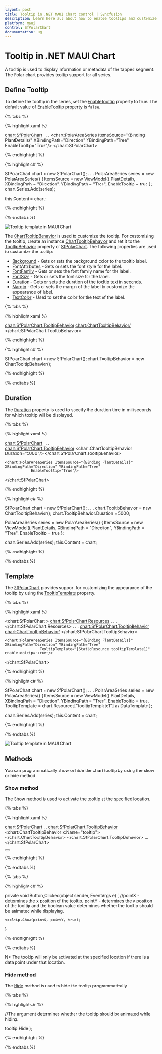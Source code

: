 ```yaml
---
layout: post
title: Tooltip in .NET MAUI Chart control | Syncfusion
description: Learn here all about how to enable tooltips and customize them in the Syncfusion .NET MAUI Chart (SfPolarChart) control.
platform: maui
control: SfPolarChart
documentation: ug
---
```


# Tooltip in .NET MAUI Chart

A tooltip is used to display information or metadata of the tapped segment. The Polar chart provides tooltip support for all series.

## Define Tooltip

To define the tooltip in the series, set the [EnableTooltip](https://help.syncfusion.com/cr/maui/Syncfusion.Maui.Charts.ChartSeries.html#Syncfusion_Maui_Charts_ChartSeries_EnableTooltip) property to true. The default value of [EnableTooltip](https://help.syncfusion.com/cr/maui/Syncfusion.Maui.Charts.ChartSeries.html#Syncfusion_Maui_Charts_ChartSeries_EnableTooltip) property is `false`.

{% tabs %}

{% highlight xaml %}

<chart:SfPolarChart>
    . . .
    <chart:PolarAreaSeries ItemsSource="{Binding PlantDetails}" XBindingPath="Direction" YBindingPath="Tree" 
                EnableTooltip="True"/>
</chart:SfPolarChart>

{% endhighlight %}

{% highlight c# %}

SfPolarChart chart = new SfPolarChart();
. . .
PolarAreaSeries series = new PolarAreaSeries()
{
    ItemsSource = new ViewModel().PlantDetails,
    XBindingPath = "Direction",
    YBindingPath = "Tree",
    EnableTooltip = true
};
chart.Series.Add(series);

this.Content = chart;

{% endhighlight %}

{% endtabs %}

![Tooltip template in MAUI Chart](Tooltip_images/MAUI_polar_chart_tooltip.png)

The [ChartTooltipBehavior](https://help.syncfusion.com/cr/maui/Syncfusion.Maui.Charts.ChartTooltipBehavior.html) is used to customize the tooltip. For customizing the tooltip, create an instance [ChartTooltipBehavior](https://help.syncfusion.com/cr/maui/Syncfusion.Maui.Charts.ChartTooltipBehavior.html) and set it to the [TooltipBehavior](https://help.syncfusion.com/cr/maui/Syncfusion.Maui.Charts.ChartBase.html#Syncfusion_Maui_Charts_ChartBase_TooltipBehavior) property of [SfPolarChart](https://help.syncfusion.com/cr/maui/Syncfusion.Maui.Charts.SfPolarChart.html?tabs=tabid-1%2Ctabid-3%2Ctabid-6%2Ctabid-8%2Ctabid-10%2Ctabid-23%2Ctabid-18%2Ctabid-12%2Ctabid-14%2Ctabid-20%2Ctabid-16). The following properties are used to customize the tooltip:

* [Background](https://help.syncfusion.com/cr/maui/Syncfusion.Maui.Charts.ChartTooltipBehavior.html#Syncfusion_Maui_Charts_ChartTooltipBehavior_Background) - Gets or sets the background color to the tooltip label.
* [FontAttributes](https://help.syncfusion.com/cr/maui/Syncfusion.Maui.Charts.ChartTooltipBehavior.html#Syncfusion_Maui_Charts_ChartTooltipBehavior_FontAttributes) - Gets or sets the font style for the label.
* [FontFamily](https://help.syncfusion.com/cr/maui/Syncfusion.Maui.Charts.ChartTooltipBehavior.html#Syncfusion_Maui_Charts_ChartTooltipBehavior_FontFamily) - Gets or sets the font family name for the label.
* [FontSize](https://help.syncfusion.com/cr/maui/Syncfusion.Maui.Charts.ChartTooltipBehavior.html#Syncfusion_Maui_Charts_ChartTooltipBehavior_FontSize) - Gets or sets the font size for the label.
* [Duration](https://help.syncfusion.com/cr/maui/Syncfusion.Maui.Charts.ChartTooltipBehavior.html#Syncfusion_Maui_Charts_ChartTooltipBehavior_Duration) - Gets or sets the duration of the tooltip text in seconds.
* [Margin](https://help.syncfusion.com/cr/maui/Syncfusion.Maui.Charts.ChartTooltipBehavior.html#Syncfusion_Maui_Charts_ChartTooltipBehavior_Margin) - Gets or sets the margin of the label to customize the appearance of label.
* [TextColor](https://help.syncfusion.com/cr/maui/Syncfusion.Maui.Charts.ChartTooltipBehavior.html#Syncfusion_Maui_Charts_ChartTooltipBehavior_TextColor) - Used to set the color for the text of the label.


{% tabs %}

{% highlight xaml %}

<chart:SfPolarChart.TooltipBehavior>
    <chart:ChartTooltipBehavior/>
</chart:SfPolarChart.TooltipBehavior>

{% endhighlight %}

{% highlight c# %}

SfPolarChart chart = new SfPolarChart();
chart.TooltipBehavior = new ChartTooltipBehavior();

{% endhighlight %}

{% endtabs %}

## Duration

The [Duration](https://help.syncfusion.com/cr/maui/Syncfusion.Maui.Charts.ChartTooltipBehavior.html#Syncfusion_Maui_Charts_ChartTooltipBehavior_Duration) property is used to specify the duration time in milliseconds for which tooltip will be displayed.

{% tabs %}

{% highlight xaml %}

<chart:SfPolarChart>
    . . .  
    <chart:SfPolarChart.TooltipBehavior>
        <chart:ChartTooltipBehavior Duration="5000"/>
    </chart:SfPolarChart.TooltipBehavior>

    <chart:PolarAreaSeries ItemsSource="{Binding PlantDetails}" XBindingPath="Direction" YBindingPath="Tree" 
                EnableTooltip="True"/>               
</chart:SfPolarChart>

{% endhighlight %}

{% highlight c# %}

SfPolarChart chart = new SfPolarChart();
. . .
chart.TooltipBehavior = new ChartTooltipBehavior();
chart.TooltipBehavior.Duration = 5000;

PolarAreaSeries series = new PolarAreaSeries()
{
    ItemsSource = new ViewModel().PlantDetails,
    XBindingPath = "Direction",
    YBindingPath = "Tree",
    EnableTooltip = true
};

chart.Series.Add(series);
this.Content = chart;

{% endhighlight %}

{% endtabs %}

## Template

The [SfPolarChart](https://help.syncfusion.com/cr/maui/Syncfusion.Maui.Charts.SfPolarChart.html?tabs=tabid-1%2Ctabid-3%2Ctabid-6%2Ctabid-8%2Ctabid-10%2Ctabid-23%2Ctabid-18%2Ctabid-12%2Ctabid-14%2Ctabid-20%2Ctabid-16) provides support for customizing the appearance of the tooltip by using the [TooltipTemplate](https://help.syncfusion.com/cr/maui/Syncfusion.Maui.Charts.ChartSeries.html#Syncfusion_Maui_Charts_ChartSeries_TooltipTemplate) property.

{% tabs %}

{% highlight xaml %}

<chart:SfPolarChart >
    <chart:SfPolarChart.Resources>
         <DataTemplate x:Key="tooltipTemplate1" x:Name="temp">
            <StackLayout>
                <Label Text="{Binding Item.Direction}" HorizontalTextAlignment="Center" HorizontalOptions="Center"             VerticalTextAlignment="Center" TextColor="White" FontAttributes="Bold" FontFamily="Helvetica" Margin="0,2,0,2" FontSize="12.5"/>
                <BoxView Color="Gray" HeightRequest="1" WidthRequest="90"/>
                    <StackLayout Orientation="Horizontal" VerticalOptions="Fill" Spacing="0" Padding="3" Margin="0" HorizontalOptions="Center">
                        <Ellipse Stroke="White" StrokeThickness="2" HeightRequest="10" 
                            WidthRequest="10" Fill="#48988B" Margin="0,1,3,0"/>
                        <Label Text="Tree"  VerticalTextAlignment="Center" HorizontalOptions="Start" 
                            TextColor="White" FontFamily="Helvetica" FontSize="12" Margin="3,0,3,0"/>
                        <Label Text="{Binding Item.Tree,StringFormat=' :  {0}'}" VerticalTextAlignment="Center" HorizontalOptions="End" TextColor="White" FontFamily="Helvetica" Margin="0,0,3,0" FontSize="12"/>
                    </StackLayout>
     </StackLayout>
 </DataTemplate>
        . . .          
    </chart:SfPolarChart.Resources>
    . . .
    <chart:SfPolarChart.TooltipBehavior>
        <chart:ChartTooltipBehavior/>
    </chart:SfPolarChart.TooltipBehavior>

    <chart:PolarAreaSeries ItemsSource="{Binding PlantDetails}"  XBindingPath="Direction" YBindingPath="Tree" 
                    TooltipTemplate="{StaticResource tooltipTemplate1}" EnableTooltip="True"/>

</chart:SfPolarChart>

{% endhighlight %}

{% highlight c# %}

SfPolarChart chart = new SfPolarChart();
. . .
PolarAreaSeries series = new PolarAreaSeries()
{
    ItemsSource = new ViewModel().PlantDetails,
    XBindingPath = "Direction",
    YBindingPath = "Tree",
    EnableTooltip = true,
    TooltipTemplate = chart.Resources["tooltipTemplate1"] as DataTemplate
};

chart.Series.Add(series);
this.Content = chart;
        
{% endhighlight %}

{% endtabs %}

![Tooltip template in MAUI Chart](Tooltip_images/MAUI_chart_tooltip_template.png)

## Methods

You can programmatically show or hide the chart tooltip by using the show or hide method.

### Show method

The [Show](https://help.syncfusion.com/cr/maui/Syncfusion.Maui.Charts.ChartTooltipBehavior.html#Syncfusion_Maui_Charts_ChartTooltipBehavior_Show_System_Single_System_Single_System_Boolean_) method is used to activate the tooltip at the specified location.

{% tabs %}

{% highlight xaml %}

<chart:SfPolarChart>
...
<chart:SfPolarChart.TooltipBehavior>
    <chart:ChartTooltipBehavior x:Name="tooltip">
    </chart:ChartTooltipBehavior>
</chart:SfPolarChart.TooltipBehavior>
...
</chart:SfPolarChart>

<Button Text="Show tooltip" Clicked="Button_Clicked">
</Button>

{% endhighlight %}

{% endtabs %}

{% tabs %}

{% highlight c# %}

private void Button_Clicked(object sender, EventArgs e)
{
    //pointX - determines the x position of the tooltip, pointY - determines the y position of the tooltip and the boolean value determines whether the tooltip should be animated while displaying.
    
    tooltip.Show(pointX, pointY, true);
}
   
{% endhighlight %}

{% endtabs %}

N> The tooltip will only be activated at the specified location if there is a data point under that location.

### Hide method

The [Hide](https://help.syncfusion.com/cr/maui/Syncfusion.Maui.Charts.ChartTooltipBehavior.html#Syncfusion_Maui_Charts_ChartTooltipBehavior_Hide) method is used to hide the tooltip programmatically.

{% tabs %}

{% highlight c# %}

//The argument determines whether the tooltip should be animated while hiding.

tooltip.Hide();

{% endhighlight %}

{% endtabs %}